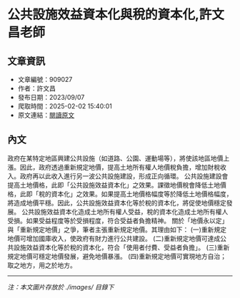 # 公共設施效益資本化與稅的資本化,許文昌老師

## 文章資訊
- 文章編號：909027
- 作者：許文昌
- 發布日期：2023/09/07
- 爬取時間：2025-02-02 15:40:01
- 原文連結：[閱讀原文](https://real-estate.get.com.tw/Columns/detail.aspx?no=909027)

## 內文
政府在某特定地區興建公共設施（如道路、公園、運動場等），將使該地區地價上漲。因此，政府透過重新規定地價，提高土地所有權人地價稅負擔，增加財稅收入。政府再以此收入進行另一波公共設施建設，形成正向循環。
公共設施建設會提高土地價格，此即「公共設施效益資本化」之效果。課徵地價稅會降低土地價格，此即「稅的資本化」之效果。如果提高土地價格幅度等於降低土地價格幅度，將造成地價平穩。因此，公共設施效益資本化等於稅的資本化，將促使地價穩定發展。
公共設施效益資本化造成土地所有權人受益，稅的資本化造成土地所有權人受損。如果受益程度等於受損程度，符合受益者負擔精神。
關於「地價永以定」與「重新規定地價」之爭，筆者主張重新規定地價。其理由如下：
(一)重新規定地價可增加國庫收入，使政府有財力進行公共建設。
(二)重新規定地價可達成公共設施效益資本化等於稅的資本化，符合「使用者付費、受益者負擔」。
(三)重新規定地價可穩定地價發展，避免地價暴漲。
(四)重新規定地價可實現地方自治；取之地方，用之於地方。

---
*注：本文圖片存放於 ./images/ 目錄下*
